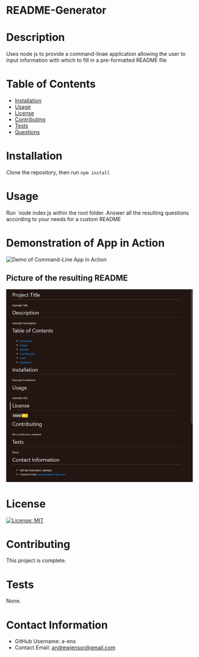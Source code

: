   # README-Generator
  
  # Description
  Uses node js to provide a command-linae application allowing the user to input information with which to fill in a pre-formatted README file

  # Table of Contents 
  * [Installation](#-Installation)
  * [Usage](#-Usage)
  * [License](#-Installation)
  * [Contributing](#-Contributing)
  * [Tests](#-Tests)
  * [Questions](#-Contact-Information)
      
  # Installation
  Clone the repository, then run `npm install`

  # Usage
  Run `node index.js within the root folder. Answer all the resulting questions according to your needs for a custom README

  # Demonstration of App in Action
  ![Demo of Command-Line App in Action](assets/demo-video.gif)

  ## Picture of the resulting README
  ![README-Picture](assets/demo-readme-preview.png)

  # License 
  [![License: MIT](https://img.shields.io/badge/License-MIT-yellow.svg)](https://opensource.org/licenses/MIT)

  # Contributing 
  This project is complete.

  # Tests
  None.

  # Contact Information 
  * GitHub Username: a-ens
  * Contact Email: andrewjensor@gmail.com
  